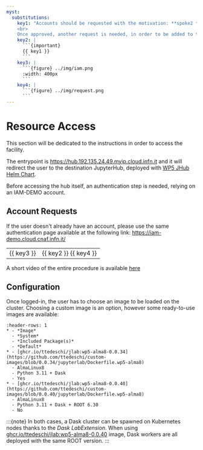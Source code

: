 ```yaml
---
myst:
  substitutions:
    key1: "Accounts should be requested with the motivation: **spoke2 tests**.
    <br>
    Once approved, another request is needed, in order to be added to the `highrate` group. Please, use the '*Join a group*' button in the '*Group request tab*', adding the same motivation as before, when requested."
    key2: |
      ```{important}
      {{ key1 }}
      ```
    key3: |
      ```{figure} ../img/iam.png
      :width: 400px
      ```
    key4: |
      ```{figure} ../img/request.png
      ```
---
```


# Resource Access
This section will be dedicated to the instructions in order to access the facility.

The entrypoint is https://hub.192.135.24.49.myip.cloud.infn.it and it will redirect the user to the destination JupyterHub, deployed with [WP5 JHub Helm Chart](https://github.com/ttedeschi/HighRateAnalysis-WP5/tree/main/stable/jhub-aas).

Before accessing the hub itself, an authentication step is needed, relying on an IAM-DEMO account. 

## Account Requests
If the user doesn't already have an account, please use the same authentication page available at the following link: https://iam-demo.cloud.cnaf.infn.it/

|            |                       |
| ---------- | --------------------- |
| {{ key3 }} | {{ key2 }} {{ key4 }} |

A short video of the entire procedure is available [here](https://drive.google.com/file/d/1xe7JnEDpsPZBlCtI_krstdwg1aNZ4Xkf/view?usp=sharing)

## Configuration
Once logged-in, the user has to choose an image to be loaded on the cluster. Choosing a custom image is an option, however some ready-to-use images are available:
```{list-table}
:header-rows: 1
* - *Image*
  - *System*
  - *Included Package(s)*
  - *Default*
* - [ghcr.io/ttedeschi/jlab:wp5-alma8-0.0.34](https://github.com/ttedeschi/custom-images/blob/0.0.34/jupyterlab/Dockerfile.wp5-alma8)
  - AlmaLinux8
  - Python 3.11 + Dask
  - Yes
* - [ghcr.io/ttedeschi/jlab:wp5-alma8-0.0.40](https://github.com/ttedeschi/custom-images/blob/0.0.40/jupyterlab/Dockerfile.wp5-alma8)
  - AlmaLinux8
  - Python 3.11 + Dask + ROOT 6.30
  - No
```

:::{note}
In both cases, a Dask cluster can be spawned on Kubernetes nodes thanks to the *Dask LabExtension*. When using [ghcr.io/ttedeschi/jlab:wp5-alma8-0.0.40](https://github.com/ttedeschi/custom-images/blob/0.0.40/jupyterlab/Dockerfile.wp5-alma8) image, Dask workers are all deployed with the same ROOT version.
:::
